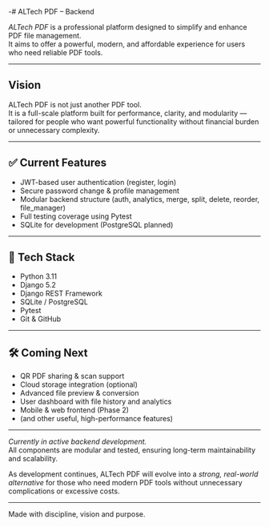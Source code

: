 
-# ALTech PDF – Backend

*ALTech PDF* is a professional platform designed to simplify and enhance PDF file management.  
It aims to offer a powerful, modern, and affordable experience for users who need reliable PDF tools.

---

## Vision

ALTech PDF is not just another PDF tool.  
It is a full-scale platform built for performance, clarity, and modularity — tailored for people who want powerful functionality without financial burden or unnecessary complexity.

---

## ✅ Current Features

- JWT-based user authentication (register, login)
- Secure password change & profile management
- Modular backend structure (auth, analytics, merge, split, delete, reorder, file_manager)
- Full testing coverage using Pytest
- SQLite for development (PostgreSQL planned)

---

## 🚀 Tech Stack

- Python 3.11  
- Django 5.2  
- Django REST Framework  
- SQLite / PostgreSQL  
- Pytest  
- Git & GitHub  

---

## 🛠️ Coming Next

- QR PDF sharing & scan support  
- Cloud storage integration (optional)  
- Advanced file preview & conversion  
- User dashboard with file history and analytics  
- Mobile & web frontend (Phase 2)  
- (and other useful, high-performance features)

---

*Currently in active backend development.*  
All components are modular and tested, ensuring long-term maintainability and scalability.

As development continues, ALTech PDF will evolve into a *strong, real-world alternative* for those who need modern PDF tools without unnecessary complications or excessive costs.

---

Made with discipline, vision and purpose.
